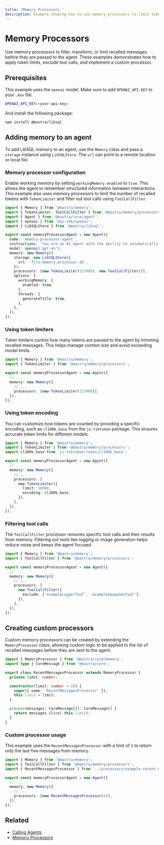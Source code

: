 ```yaml
---
title: 'Memory Processors '
description: Example showing how to use memory processors to limit tokens, filter tool calls, and create custom filters.
---
```


# Memory Processors

Use memory processors to filter, transform, or limit recalled messages before they are passed to the agent. These examples demonstrates how to apply token limits, exclude tool calls, and implement a custom processor.

## Prerequisites

This example uses the `openai` model. Make sure to add `OPENAI_API_KEY` to your `.env` file.

```bash filename=".env" copy
OPENAI_API_KEY=<your-api-key>
```

And install the following package:

```bash copy
npm install @mastra/libsql
```

## Adding memory to an agent

To add LibSQL memory to an agent, use the `Memory` class and pass a `storage` instance using `LibSQLStore`. The `url` can point to a remote location or local file.

### Memory processor configuration

Enable working memory by setting `workingMemory.enabled` to `true`. This allows the agent to remember structured information between interactions. This example also uses memory processors to limit the number of recalled tokens with `TokenLimiter` and filter out tool calls using `ToolCallFilter`.

```typescript filename="src/mastra/agents/example-working-memory-agent.ts" showLineNumbers copy
import { Memory } from '@mastra/memory';
import { TokenLimiter, ToolCallFilter } from '@mastra/memory/processors';
import { Agent } from '@mastra/core/agent';
import { openai } from '@ai-sdk/openai';
import { LibSQLStore } from '@mastra/libsql';

export const memoryProcessorAgent = new Agent({
  name: 'memory-processor-agent',
  instructions: 'You are an AI agent with the ability to automatically recall memories from previous interactions.',
  model: openai('gpt-4o'),
  memory: new Memory({
    storage: new LibSQLStore({
      url: 'file:memory-processor.db',
    }),
    processors: [new TokenLimiter(127000), new ToolCallFilter()],
    options: {
      workingMemory: {
        enabled: true,
      },
      threads: {
        generateTitle: true,
      },
    },
  }),
});
```

### Using token limiters

Token limiters control how many tokens are passed to the agent by trimming recalled messages. This helps manage context size and avoid exceeding model limits.

```typescript showLineNumbers
import { Memory } from '@mastra/memory';
import { TokenLimiter } from '@mastra/memory/processors';

export const memoryProcessorAgent = new Agent({
  // ...
  memory: new Memory({
    // ...
    processors: [new TokenLimiter(127000)],
  }),
});
```

### Using token encoding

You can customize how tokens are counted by providing a specific encoding, such as `cl100k_base` from the `js-tiktoken` package. This ensures accurate token limits for different models.

```typescript showLineNumbers
import { Memory } from '@mastra/memory';
import { TokenLimiter } from '@mastra/memory/processors';
import cl100k_base from 'js-tiktoken/ranks/cl100k_base';

export const memoryProcessorAgent = new Agent({
  // ...
  memory: new Memory({
    // ...
    processors: [
      new TokenLimiter({
        limit: 16000,
        encoding: cl100k_base,
      }),
    ],
  }),
});
```

### Filtering tool calls

The `ToolCallFilter` processor removes specific tool calls and their results from memory. Filtering out tools like logging or image generation helps reduce noise and keeps the agent focused.

```typescript showLineNumbers
import { Memory } from '@mastra/memory';
import { ToolCallFilter } from '@mastra/memory/processors';

export const memoryProcessorAgent = new Agent({
  // ...
  memory: new Memory({
    // ...
    processors: [
      new ToolCallFilter({
        exclude: ['exampleLoggerTool', 'exampleImageGenTool'],
      }),
    ],
  }),
});
```

## Creating custom processors

Custom memory processors can be created by extending the `MemoryProcessor` class, allowing custom logic to be applied to the list of recalled messages before they are sent to the agent.

```typescript filename="src/mastra/processors/example-recent-messages-processor.ts" showLineNumbers copy
import { MemoryProcessor } from '@mastra/core/memory';
import type { CoreMessage } from '@mastra/core';

export class RecentMessagesProcessor extends MemoryProcessor {
  private limit: number;

  constructor(limit: number = 10) {
    super({ name: 'RecentMessagesProcessor' });
    this.limit = limit;
  }

  process(messages: CoreMessage[]): CoreMessage[] {
    return messages.slice(-this.limit);
  }
}
```

### Custom processor usage

This example uses the `RecentMessagesProcessor` with a limit of `5` to return only the last five messages from memory.

```typescript showLineNumbers
import { Memory } from '@mastra/memory';
import { ToolCallFilter } from '@mastra/memory/processors';
import { RecentMessagesProcessor } from '../processors/example-recent-messages-processor';

export const memoryProcessorAgent = new Agent({
  // ...
  memory: new Memory({
    // ...
    processors: [new RecentMessagesProcessor(5)],
  }),
});
```

## Related

- [Calling Agents](../agents/calling-agents#from-the-command-line)
- [Memory Processors](/docs/memory/memory-processors)
